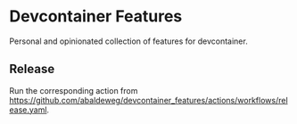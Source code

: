 # Devcontainer Features

Personal and opinionated collection of features for devcontainer.

## Release 

Run the corresponding action from <https://github.com/abaldeweg/devcontainer_features/actions/workflows/release.yaml>.
